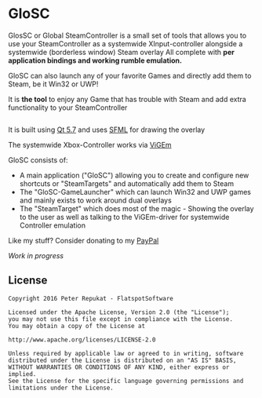 # GloSC

GlosSC or Global SteamController is a small set of tools that allows you to use your SteamController as a systemwide XInput-controller alongside a systemwide (borderless window) Steam overlay
All complete with **per application bindings and working rumble emulation.**

GloSC can also launch any of your favorite Games and directly add them to Steam, be it Win32 or UWP!

It is **the tool** to enjoy any Game that has trouble with Steam and add extra functionality to your SteamController

```
```

It is built using [Qt 5.7](https://www.qt.io/) and uses [SFML](http://www.sfml-dev.org/) for drawing the overlay

The systemwide Xbox-Controller works via [ViGEm](https://github.com/nefarius/ViGEm)

GloSC consists of:
 
 * A main application ("GloSC") allowing you to create and configure new shortcuts or "SteamTargets" and automatically add them to Steam
 * The "GloSC-GameLauncher" which can launch Win32 and UWP games and mainly exists to work around dual overlays
 * The "SteamTarget" which does most of the magic - Showing the overlay to the user as well as talking to the ViGEm-driver for systemwide Controller emulation

 
Like my stuff? Consider donating to my [PayPal](https://www.paypal.me/Flatspotpics)

_Work in progress_


## License

```
Copyright 2016 Peter Repukat - FlatspotSoftware

Licensed under the Apache License, Version 2.0 (the "License");
you may not use this file except in compliance with the License.
You may obtain a copy of the License at

http://www.apache.org/licenses/LICENSE-2.0

Unless required by applicable law or agreed to in writing, software
distributed under the License is distributed on an "AS IS" BASIS,
WITHOUT WARRANTIES OR CONDITIONS OF ANY KIND, either express or implied.
See the License for the specific language governing permissions and
limitations under the License.
```
